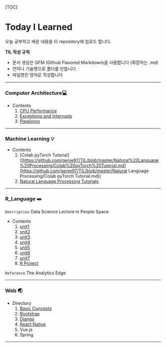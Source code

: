 [TOC]
# Today I Learned

오늘 공부하고 배운 내용을 이 repository에 업로드 합니다.

**TIL 작성 규칙**

- 문서 생성은 GFM (Github Flavored Markdown)을 사용합니다 (확장자는 .md)
- 언어나 기술명으로 폴더를 만듭니다 
- 파일명은 영어로 작성합니다

------

### Computer Architecture:computer:

- Contents
  1. [CPU Performance](https://github.com/genie97/TIL/blob/master/Computer%20Architecture_lecture/CPU%20Performance.md)
  2. [Exceptions and Interrupts](https://github.com/genie97/TIL/blob/master/Computer%20Architecture_lecture/Exceptions%20and%20Interrupts.md)
  3. [Pipelining](https://github.com/genie97/TIL/blob/master/Computer%20Architecture_lecture/Pipelining.md)

<hr>

### Machine Learning :bulb:

- Contents
  1. [Colab pyTorch Tutorial]([https://github.com/genie97/TIL/blob/master/Natural%20Language%20Processing/Colab%20pyTorch%20Tutorial.md](https://github.com/genie97/TIL/blob/master/Natural Language Processing/Colab pyTorch Tutorial.md))
  2. [Natural Language Processing Tutorials](https://github.com/genie97/TIL/blob/master/Natural%20Language%20Processing/Colab%20pyTorch%20Tutorial.md)

<hr>

### R_Language :black_nib:

`Description` Data Science Lecture in People Space

- Contents
  1. [unit1](https://github.com/genie97/TIL/blob/master/R_Language/unit1.md)
  2. [unit2](https://github.com/genie97/TIL/blob/master/R_Language/unit2.md)
  3. [unit3](https://github.com/genie97/TIL/blob/master/R_Language/unit3.md)
  4. [unit4](https://github.com/genie97/TIL/blob/master/R_Language/unit4.md)
  5. [unit5](https://github.com/genie97/TIL/blob/master/R_Language/unit5.md)
  6. [unit6](https://github.com/genie97/TIL/blob/master/R_Language/unit6.md)
  7. [unit7](https://github.com/genie97/TIL/blob/master/R_Language/unit7.md)
  8. [R Project](https://github.com/genie97/TIL/blob/master/R_Language/R%20Project.md)

`Reference` The Analytics Edge

<hr>

### Web :earth_asia:

- Directory
  1. [Basic Concepts](https://github.com/genie97/TIL/tree/master/Web/%EA%B8%B0%EB%B3%B8%EC%A0%81%EC%9D%B8%20%EC%9B%B9%20%EA%B0%9C%EB%85%90)
  2. [Bootstrap](<https://github.com/genie97/TIL/tree/master/Web/Bootstrap>)
  3. [Django](https://github.com/genie97/TIL/tree/master/Web/Django)
  4. [React Native](<https://github.com/genie97/TIL/tree/master/Web/React%20Native>)
  5. Vue.js
  6. Spring

<hr>

